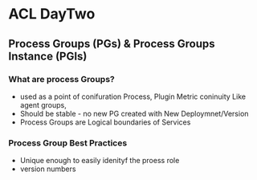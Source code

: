 # ACL DayTwo
##  Process Groups (PGs) & Process Groups Instance (PGIs)
### What are process Groups?
- used as a point of conifuration
Process, Plugin Metric coninuity
Like agent groups,
- Should be stable - no new PG created with New Deploymnet/Version
- Process Groups are Logical boundaries of Services
### Process Group Best Practices
- Unique enough to easily idenityf the proess role
- version numbers
